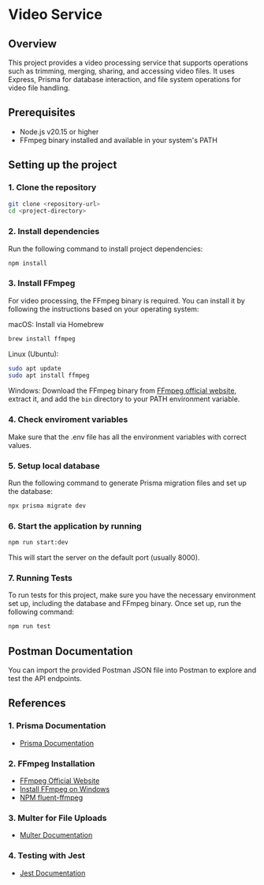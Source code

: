 # Video Service

## Overview

This project provides a video processing service that supports operations such as trimming, merging, sharing, and accessing video files. It uses Express, Prisma for database interaction, and file system operations for video file handling.

## Prerequisites

- Node.js v20.15 or higher
- FFmpeg binary installed and available in your system's PATH

## Setting up the project

### 1. Clone the repository

```bash
git clone <repository-url>
cd <project-directory>
```

### 2. Install dependencies

Run the following command to install project dependencies:

```bash
npm install
```

### 3. Install FFmpeg

For video processing, the FFmpeg binary is required. You can install it by following the instructions based on your operating system:

macOS: Install via Homebrew

```bash
brew install ffmpeg
```

Linux (Ubuntu):

```bash
sudo apt update
sudo apt install ffmpeg
```

Windows: Download the FFmpeg binary from [FFmpeg official website](https://ffmpeg.org/download.html), extract it, and add the `bin` directory to your PATH environment variable.

### 4. Check enviroment variables

Make sure that the .env file has all the environment variables with correct values.

### 5. Setup local database

Run the following command to generate Prisma migration files and set up the database:

```bash
npx prisma migrate dev
```

### 6. Start the application by running

```bash
npm run start:dev
```

This will start the server on the default port (usually 8000).

### 7. Running Tests

To run tests for this project, make sure you have the necessary environment set up, including the database and FFmpeg binary. Once set up, run the following command:

```bash
npm run test
```

## Postman Documentation

You can import the provided Postman JSON file into Postman to explore and test the API endpoints.

## References

### 1. **Prisma Documentation**

- [Prisma Documentation](https://www.prisma.io/docs/)

### 2. **FFmpeg Installation**

- [FFmpeg Official Website](https://ffmpeg.org/)
- [Install FFmpeg on Windows](https://www.wikihow.com/Install-FFmpeg-on-Windows)
- [NPM fluent-ffmpeg](https://www.npmjs.com/package/fluent-ffmpeg)

### 3. **Multer for File Uploads**

- [Multer Documentation](https://www.npmjs.com/package/multer)

### 4. **Testing with Jest**

- [Jest Documentation](https://jestjs.io/docs/getting-started)
